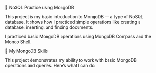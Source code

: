 🧭 NoSQL Practice using MongoDB

This project is my basic introduction to MongoDB — a type of NoSQL database.
It shows how I practiced simple operations like creating a database, inserting, and finding documents.

I practiced basic MongoDB operations using MongoDB Compass and the Mongo Shell.

🧠 My MongoDB Skills

This project demonstrates my ability to work with basic MongoDB operations and queries.
Here’s what I can do:
